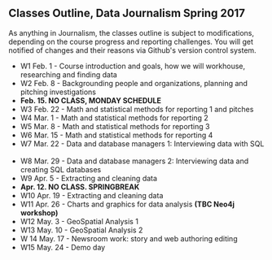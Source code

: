## Classes Outline, Data Journalism Spring 2017

<!--
1. Each class title links to it's class .md document.
2. Each class .md includes class details, including links to assignments that are written as assignment-number or assignment-deadline .md, readings and required software.
3. Data for assignments goes in the `data` folder.
-->

As anything in Journalism, the classes outline is subject to modifications, depending on the course progress and reporting challenges. You will get notified of changes and their reasons via Github's version control system.

* W1 Feb. 1 - Course introduction and goals, how we will workhouse, researching and finding data 
* W2 Feb. 8 - Backgrounding people and organizations, planning and pitching investigations
* **Feb. 15. NO CLASS, MONDAY SCHEDULE**
* W3 Feb. 22 - Math and statistical methods for reporting 1 and pitches
* W4 Mar. 1 - Math and statistical methods for reporting 2
* W5 Mar. 8 - Math and statistical methods for reporting 3
* W6 Mar. 15 - Math and statistical methods for reporting 4
* W7 Mar. 22 - Data and database managers 1: Interviewing data with SQL  
* W8 Mar. 29 - Data and database managers 2: Interviewing data and creating SQL databases 
* W9 Apr. 5 - Extracting and cleaning data 
* **Apr. 12. NO CLASS. SPRINGBREAK**
* W10 Apr. 19 - Extracting and cleaning data
* W11 Apr. 26 - Charts and graphics for data analysis **(TBC Neo4j workshop)**
* W12 May. 3 - GeoSpatial Analysis 1
* W13 May. 10 - GeoSpatial Analysis 2
* W 14 May. 17 - Newsroom work: story and web authoring editing
* W15 May. 24 - Demo day
